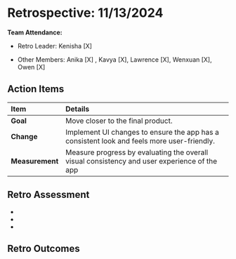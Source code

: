 # Retrospective: 11/13/2024

**Team Attendance:**

- Retro Leader:
  Kenisha [X]

- Other Members:
Anika [X] ,
Kavya [X],
Lawrence [X],
Wenxuan [X],
Owen [X]

## Action Items

| **Item**          | **Details** |
|:------------------|:------------|
| **Goal**          |  Move closer to the final product.|
| **Change**        |  Implement UI changes to ensure the app has a consistent look and feels more user-friendly.|
| **Measurement**   |  Measure progress by evaluating the overall visual consistency and user experience of the app |



## Retro Assessment

* 

* 

* 


## Retro Outcomes

